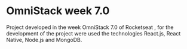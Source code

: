 # OmniStack week 7.0

Project developed in the week OmniStack 7.0 of Rocketseat , for the development of the project were used the technologies React.js, React Native, Node.js and MongoDB.
